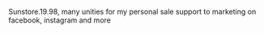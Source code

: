  Sunstore.19.98, many unities for my personal sale support to marketing on facebook, instagram and more
